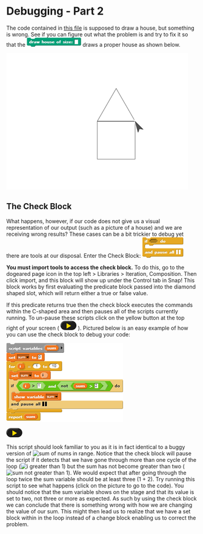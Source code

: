 # Debugging - Part 2

The code contained in [this file](http://snap.berkeley.edu/snapsource/snap.html#open:https://beautyjoy.github.io/bjc-r/prog/debugging/house-buggy) is supposed to draw a house, but something is wrong. See if you can figure out what the problem is and try to fix it so that the ![](../.gitbook/assets/image%20%28133%29.png) draws a proper house as shown below.

![](../.gitbook/assets/image%20%28235%29.png) 

## The Check Block

What happens, however, if our code does not give us a visual representation of our output \(such as a picture of a house\) and we are receiving wrong results? These cases can be a bit trickier to debug yet there are tools at our disposal. Enter the Check Block: ![](../.gitbook/assets/image%20%28194%29.png) 

**You must import tools to access the check block.** To do this, go to the dogeared page icon in the top left &gt; Libraries &gt; Iteration, Composition. Then click import, and this block will show up under the Control tab in Snap! This block works by first evaluating the predicate block passed into the diamond shaped slot, which will return either a true or false value. 

If this predicate returns true then the check block executes the commands within the C-shaped area and then pauses all of the scripts currently running. To un-pause these scripts click on the yellow button at the top right of your screen \( ![](../.gitbook/assets/image%20%2872%29.png) \). Pictured below is an easy example of how you can use the check block to debug your code:

![](../.gitbook/assets/image%20%28195%29.png)

![](../.gitbook/assets/image%20%2872%29.png)

This script should look familiar to you as it is in fact identical to a buggy version of ![sum of nums in range](https://beautyjoy.github.io/bjc-r/img/blocks/sum-of-numbers-between-1-and-10.png). Notice that the check block will pause the script if it detects that we have gone through more than one cycle of the loop \(![i greater than 1](https://beautyjoy.github.io/bjc-r/img/blocks/i-greater-than-1.png)\) but the sum has not become greater than two \(![sum not greater than 1](https://beautyjoy.github.io/bjc-r/img/blocks/not-sum-greater-2.png)\). We would expect that after going through the loop twice the sum variable should be at least three \(1 + 2\). Try running this script to see what happens \(click on the picture to go to the code\). You should notice that the sum variable shows on the stage and that its value is set to two, not three or more as expected. As such by using the check block we can conclude that there is something wrong with how we are changing the value of our sum. This might then lead us to realize that we have a set block within in the loop instead of a change block enabling us to correct the problem.

